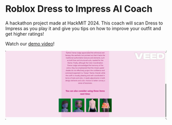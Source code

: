 # Roblox Dress to Impress AI Coach

A hackathon project made at HackMIT 2024. This coach will scan Dress to Impress as you play it and give you tips on how to improve your outfit and get higher ratings!

Watch our [demo video](https://www.youtube.com/watch?v=iGaNeWG8tr0)!

![coach demonstration](media/coach.png)
